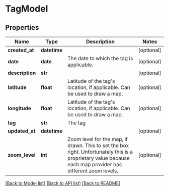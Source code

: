 # TagModel

## Properties
Name | Type | Description | Notes
------------ | ------------- | ------------- | -------------
**created_at** | **datetime** |  | [optional] 
**date** | **date** | The date to which the tag is applicable. | [optional] 
**description** | **str** |  | [optional] 
**latitude** | **float** | Latitude of the tag&#39;s location, if applicable. Can be used to draw a map. | [optional] 
**longitude** | **float** | Latitude of the tag&#39;s location, if applicable. Can be used to draw a map. | [optional] 
**tag** | **str** | The tag | 
**updated_at** | **datetime** |  | [optional] 
**zoom_level** | **int** | Zoom level for the map, if drawn. This to set the box right. Unfortunately this is a proprietary value because each map provider has different zoom levels. | [optional] 

[[Back to Model list]](../README.md#documentation-for-models) [[Back to API list]](../README.md#documentation-for-api-endpoints) [[Back to README]](../README.md)


